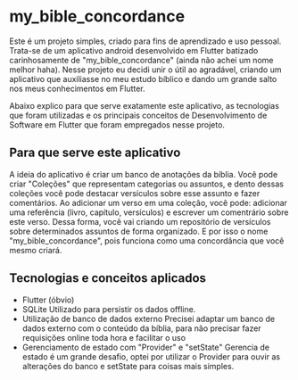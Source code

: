 # my_bible_concordance


Este é um projeto simples, criado para fins de aprendizado e uso pessoal. Trata-se de um aplicativo android desenvolvido em Flutter batizado carinhosamente de "my_bible_concordance" (ainda não achei um nome melhor haha).
Nesse projeto eu decidi unir o útil ao agradável, criando um aplicativo que auxiliasse no meu estudo bíblico e dando um grande salto nos meus conhecimentos em Flutter.

Abaixo explico para que serve exatamente este aplicativo, as tecnologias que foram utilizadas e os principais conceitos de Desenvolvimento de Software em Flutter que foram empregados nesse projeto.

## Para que serve este aplicativo

A ideia do aplicativo é criar um banco de anotações da bíblia.
Você pode criar "Coleções" que representam categorias ou assuntos, e dento dessas coleções você pode destacar versículos sobre esse assunto e fazer comentários.
Ao adicionar um verso em uma coleção, você pode: adicionar uma referência (livro, capítulo, versículos) e escrever um comentrário sobre este verso.
Dessa forma, você vai criando um repositório de versículos sobre determinados assuntos de forma organizado. E por isso o nome "my_bible_concordance", pois funciona como uma concordância que você mesmo criará.

## Tecnologias e conceitos aplicados

- Flutter (óbvio)
- SQLite
    Utilizado para persistir os dados offline. 
- Utilização de banco de dados externo
    Precisei adaptar um banco de dados externo com o conteúdo da bíblia, para não precisar fazer requisições online toda hora e facilitar o uso
- Gerenciamento de estado com "Provider" e "setState"
    Gerencia de estado é um grande desafio, optei por utilizar o Provider para ouvir as alterações do banco e setState para coisas mais simples.
    


